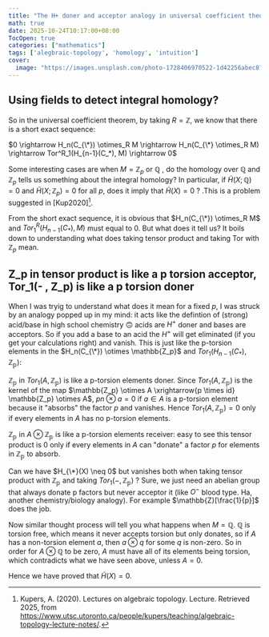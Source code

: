 ```yaml
---
title: "The H+ doner and acceptor analogy in universal coefficient theorem for homology"
math: true
date: 2025-10-24T10:17:00+08:00
TocOpen: true
categories: ["mathematics"]
tags: ['alegbraic-topology', 'homology', 'intuition']
cover:
  image: "https://images.unsplash.com/photo-1728406970522-1d42256abec8?ixlib=rb-4.1.0&ixid=M3wxMjA3fDB8MHxwaG90by1wYWdlfHx8fGVufDB8fHx8fA%3D%3D&auto=format&fit=crop&q=80&w=1170"
---
```


## Using fields to detect integral homology?

So in the universal coefficient theorem, by taking $R = \mathbb{Z}$, we know that there is a short exact sequence:

$0 \rightarrow H_n(C_{\*}) \otimes_R M \rightarrow H_n(C_{\*} \otimes_R M) \rightarrow Tor^R_1(H_{n-1}(C_*), M) \rightarrow 0$

Some interesting cases are when $M = \mathbb{Z}_{p} \text{ or } \mathbb{Q}$ , do the homology over $\mathbb{Q}$ and $\mathbb{Z}_p$ tells us something about the integral homology? In particular, if $\tilde{H}(X; \mathbb{Q}) = 0$ and $\tilde{H}(X; \mathbb{Z}_p) = 0$ for all $p$, does it imply that $\tilde{H}(X) = 0$ ? .This is a problem suggested in [Kup2020][^1].

From the short exact sequence, it is obvious that $H_n(C_{\*}) \otimes_R M$ and $Tor^R_1(H_{n-1}(C_*), M)$ must equal to 0. But what does it tell us? It boils down to understanding what does taking tensor product and taking Tor with $\mathbb{Z}_p$ mean.

## Z_p in tensor product is like a p torsion acceptor, Tor_1(- , Z_p) is like a p torsion doner

When I was tryig to understand what does it mean for a fixed $p$, I was struck by an analogy popped up in my mind: it acts like the defintion of (strong) acid/base in high school chemistry :upside_down_face: acids are $H^+$ doner and bases are acceptors. So if you add a base to an acid the $H^+$ will get eliminated (if you get your calculations right) and vanish. This is just like the p-torsion elements in the $H_n(C_{\*}) \otimes \mathbb{Z_p}$ and $Tor_1(H_{n-1}(C_*), \mathbb{Z_p})$:

$\mathbb{Z_p}$ in $Tor_1(A, \mathbb{Z_p})$ is like a p-torsion elements doner. Since $Tor_1(A, \mathbb{Z_p})$ is the kernel of the map $\mathbb{Z_p} \otimes A \xrightarrow{p \times id} \mathbb{Z_p} \otimes A$, $pn \otimes a = 0$ if $a \in A$ is a p-torsion element because it "absorbs" the factor $p$ and vanishes. Hence $Tor_1(A, \mathbb{Z_p}) = 0$ only if every elements in $A$ has no p-torsion elements.

$\mathbb{Z_p}$ in $A \otimes \mathbb{Z_p}$ is like a p-torsion elements receiver: easy to see this tensor product is $0$ only if every elements in $A$ can "donate" a factor $p$ for elements in $\mathbb{Z_p}$ to absorb.

Can we have $H_{\*}(X) \neq 0$ but vanishes both when taking tensor product with $\mathbb{Z_p}$ and taking $Tor_1(- , \mathbb{Z_p})$ ? Sure, we just need an abelian group that always donate p factors but never acceptor it (like $O^-$ blood type. Ha, another chemistry/biology analogy). For example $\mathbb{Z}[\frac{1}{p}]$ does the job.



Now similar thought process will tell you what happens when $M = \mathbb{Q}$. $\mathbb{Q}$ is torsion free, which means it never accepts torsion but only donates, so if $A$ has a non-torsion element $a$, then $a \otimes q$ for some $q$ is non-zero. So in order for $A \otimes \mathbb{Q}$ to be zero, $A$ must have all of its elements being torsion, which contradicts what we have seen above, unless $A = 0$.

Hence we have proved that $\tilde{H}(X) = 0$.



[^1]: Kupers, A. (2020). Lectures on algebraic topology. Lecture. Retrieved 2025, from https://www.utsc.utoronto.ca/people/kupers/teaching/algebraic-topology-lecture-notes/. 
